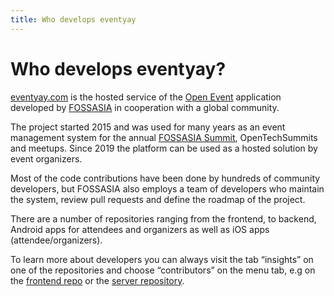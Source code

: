 ```yaml
---
title: Who develops eventyay
---
```


# Who develops eventyay?

[eventyay.com](https://eventyay.com) is the hosted service of the [Open Event](https://github.com/fossasia?q=open-event) application developed by [FOSSASIA](https://fossasia.org) in cooperation with a global community. 

The project started 2015 and was used for many years as an event management system for the annual [FOSSASIA Summit](https://summit.fossasia.org), OpenTechSummits and meetups. Since 2019 the platform can be used as a hosted solution by event organizers.

Most of the code contributions have been done by hundreds of community developers, but FOSSASIA also employs a team of developers who maintain the system, review pull requests and define the roadmap of the project. 

There are a number of repositories ranging from the frontend, to backend, Android apps for attendees and organizers as well as iOS apps (attendee/organizers). 

To learn more about developers you can always visit the tab “insights” on one of the repositories and choose “contributors” on the menu tab, e.g on the [frontend repo](https://github.com/fossasia/open-event-frontend/graphs/contributors) or the [server repository](https://github.com/fossasia/open-event-server/graphs/contributors).
